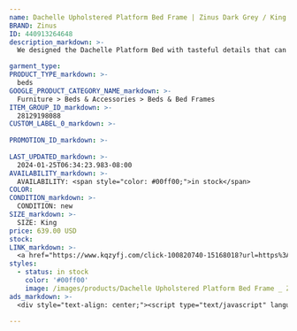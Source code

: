 ```yaml
---
name: Dachelle Upholstered Platform Bed Frame | Zinus Dark Grey / King
BRAND: Zinus
ID: 440913264648
description_markdown: >-
  We designed the Dachelle Platform Bed with tasteful details that can swoop in and really pull together any bedroom. Its foam padded upholstery and squared-off headboard with neat button tufting give it superior style. Durable wood slats are built right in to support your beloved mattress, be it latex, foam or spring, all without the box spring.

garment_type:
PRODUCT_TYPE_markdown: >-
  beds
GOOGLE_PRODUCT_CATEGORY_NAME_markdown: >-
  Furniture > Beds & Accessories > Beds & Bed Frames
ITEM_GROUP_ID_markdown: >-
  28129198088
CUSTOM_LABEL_0_markdown: >-
  
PROMOTION_ID_markdown: >-
  
LAST_UPDATED_markdown: >-
  2024-01-25T06:34:23.983-08:00
AVAILABILITY_markdown: >-
  AVAILABILITY: <span style="color: #00ff00;">in stock</span>
COLOR:
CONDITION_markdown: >-
  CONDITION: new
SIZE_markdown: >-
  SIZE: King
price: 639.00 USD
stock: 
LINK_markdown: >-
  <a href="https://www.kqzyfj.com/click-100820740-15168018?url=https%3A%2F%2Fwww.zinus.com%2Fproducts%2Fdachelle-upholstered-platform-bed-frame%3Fvariant%3D440913264648" target="_blank" style="display: inline-block; padding: 10px 20px; font-size: 16px; text-align: center; text-decoration: none; cursor: pointer; border: 1px solid #3498db; color: #3498db; background-color: #fff; border-radius: 5px; transition: background-color 0.3s;">Go to Product</a>
styles:
  - status: in stock
    color: '#00ff00'
    image: /images/products/Dachelle Upholstered Platform Bed Frame _ Zinus Dark Grey _ King/28129198088_Traditional_Dachelle_Hero_DarkGrey_Web.jpg
ads_markdown: >-
  <div style="text-align: center;"><script type="text/javascript" language="javascript" src="https://www.anrdoezrs.net/placeholder-52386694?target=_top&mouseover=N"></script></div>

---
```

